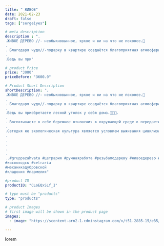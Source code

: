 ```yaml
---
title: " ЖИВОЕ"
date: 2021-02-23
draft: false
tags: ["sergeiyes"]

# meta description
description : ".
.ЖИВОЕ ДЕРЕВО //- необыкновынное, яркое и ни на что не похожее.🌳
.
. Благодаря чудо//-подарку в квартире создаётся благоприятная атмосфера.😄 .
.
.Ведь вы при"

# product Price
price: "3000"
priceBefore: "3600.0"

# Product Short Description
shortDescription: ".
.ЖИВОЕ ДЕРЕВО //- необыкновынное, яркое и ни на что не похожее.🌳
.
. Благодаря чудо//-подарку в квартире создаётся благоприятная атмосфера.😄 .
.
.Ведь вы приобретаете лесной уголок у себя дома.🐛🐞🦋.
.
. Воспитываете в себе бережное отношения к окружающей среде и передаете свои знания детям.👨‍👩‍👧‍👦 .
.
.Сегодня же экологическая культура является условием выживания цивилизации.🍃🍃🍃.
.
.
.
.
.
..#gruppazahvata #цетрария #ручнаяработа #резьбаподереву #живоедерево #вестивсети #исландскиймох #пятигорск #КРЫМ #Севастополь #sergeystar #железноводск #ставрополь #антисептик # #cetrariya #grad_masterov #друзья #сувенир #природныйантибиотик #купитьцетрарию #zotzon #лучшийподарок #необыкновнныйподарок 
#кисловодск #cetraria
#механикадубровской
#кладония #пармелия"

#product ID
productID: "CLoEQxSLf_I"

# type must be "products"
type: "products"

# product Images
# first image will be shown in the product page
images:
  - image: "https://scontent-arn2-1.cdninstagram.com/v/t51.2885-15/e35/152342658_136057238385562_1556513281837397706_n.jpg?se=8&tp=1&_nc_ht=scontent-arn2-1.cdninstagram.com&_nc_cat=110&_nc_ohc=purni93JNMEAX_VuHfL&ccb=7-4&oh=11be73e19ba41b9aa1da37e21b6dfea9&oe=60836BFC&_nc_sid=86f79a&ig_cache_key=MjUxNTI3OTEzNjUwMjQ0ODA3Mg%3D%3D.2-ccb7-4"

---
```

lorem
